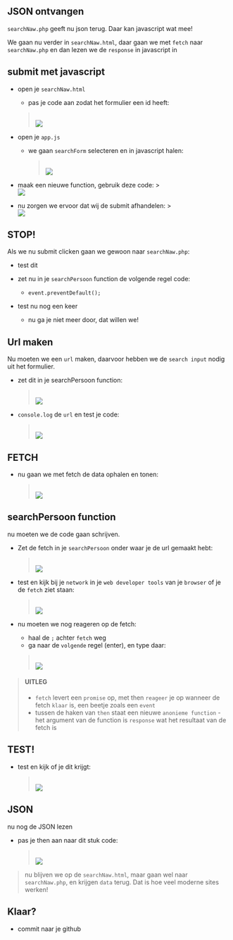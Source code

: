 ## JSON ontvangen

`searchNaw.php` geeft nu json terug. Daar kan javascript wat mee!

We gaan nu verder in `searchNaw.html`, daar gaan we met `fetch` naar `searchNaw.php`
en dan lezen we de  `response` in javascript in

## submit met javascript

- open je `searchNaw.html`
    - pas je code aan zodat het formulier een id heeft:
    > </br>![](img/searchid.PNG)

- open je `app.js`
    - we gaan `searchForm` selecteren en in javascript halen:
        > </br>![](img/selectsearch.PNG)

- maak een nieuwe function, gebruik deze code:
        > </br>![](img/searchpersoonfunc.PNG)


- nu zorgen we ervoor dat wij de submit afhandelen:
        > </br>![](img/bind.PNG)

## STOP!

Als we nu submit clicken gaan we gewoon naar `searchNaw.php`:
- test dit

- zet nu in je `searchPersoon` function de volgende regel code:
  - `event.preventDefault();`

- test nu nog een keer
    - nu ga je niet meer door, dat willen we!
## Url maken

Nu moeten we een `url` maken, daarvoor hebben we de `search input` nodig uit het formulier.
- zet dit in je searchPersoon function:
    > </br>![](img/getdata.PNG)
- `console.log` de `url` en test je code:
    > </br>![](img/urlcheck.PNG)


## FETCH

- nu gaan we met fetch de data ophalen en tonen:
    > </br>![](img/getdata.PNG)


## searchPersoon function

nu moeten we de code gaan schrijven.

- Zet de fetch in je `searchPersoon` onder waar je de url gemaakt hebt:
    > </br>![](img/fetch.PNG)

- test en kijk bij je `network` in je `web developer tools` van je `browser` of je de `fetch` ziet staan:
    > </br>![](img/networkfetch.PNG)

- nu moeten we nog reageren op de fetch:
    - haal de `;` achter `fetch` weg
    - ga naar de `volgende` regel (enter), en type daar:
    > </br>![](img/then.PNG)

> #### UITLEG
> - `fetch` levert een `promise` op, met then `reageer` je op wanneer de fetch `klaar` is, een beetje zoals een `event`
> - tussen de haken van `then` staat een nieuwe `anonieme function`
>       - het argument van de function is `response` wat het resultaat van de fetch is

## TEST!

- test en kijk of je dit krijgt:
    > </br>![](img/fetchthenresult.PNG)

## JSON

nu nog de JSON lezen

- pas je then aan naar dit stuk code:
    > </br>![](img/logjson.PNG)

> nu blijven we op de `searchNaw.html`, maar gaan wel naar `searchNaw.php`, en krijgen `data` terug. Dat is hoe veel moderne sites werken!

## Klaar?
- commit naar je github
